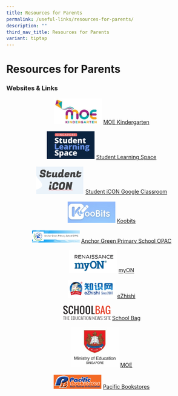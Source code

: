```yaml
---
title: Resources for Parents
permalink: /useful-links/resources-for-parents/
description: ""
third_nav_title: Resources for Parents
variant: tiptap
---
```

Resources for Parents
=====================

### Websites &amp; Links
<center>
<img src="/images/Resources/Logo/MOE%20Kindergarten.jpg" style="width:25%">
<a target="_blank" href="https://www.moe.gov.sg/preschool/moe-kindergarten">MOE Kindergarten</a>
<br><br>
<img src="/images/Resources/Logo/SLS_new.png" style="width:25%">
<a target="_blank" href="https://learning.moe.edu.sg/login">Student Learning Space</a>
<br><br>
<img src="/images/Resources/Logo/Student%20Icon.png" style="width:25%">
<a target="_blank" href="https://workspace.google.com/dashboard">Student iCON Google Classroom</a>
<br><br>
<img src="/images/Resources/Logo/Koobits.jpg" style="width:25%">
<a target="_blank" href="https://www.koobits.com">Koobits</a>
<br><br>
<img src="/images/Resources/Logo/AGPS_OPAC.jpg" style="width:25%">
<a target="_blank" href="https://schoolibrary.moe.edu.sg/anchorgreenpri/cgi-bin/spydus.exe/MSGTRN/WPAC/HOME">Anchor Green Primary School OPAC</a>
<br><br>
<img src="/images/Resources/Logo/myON.jpg" style="width:25%">
<a target="_blank" href="https://myon.sg">myON</a>
<br><br>
<img src="/images/Resources/Logo/eZhishi.jpg" style="width:25%">
<a target="_blank" href="https://www.ezhishi.net">eZhishi</a>
<br><br>
<img src="/images/Resources/Logo/SchoolBag.png" style="width:25%">
<a target="_blank" href="https://www.schoolbag.edu.sg/">School Bag</a>
<br><br>
<img src="/images/Resources/Logo/MOE.jpg" style="width:25%">
<a target="_blank" href="https://www.moe.gov.sg/">MOE</a>
<br><br>
<img src="/images/Resources/Logo/Pacific%20Bookstore.jpg" style="width:25%">
<a target="_blank" href="https://www.pacificbookstores.com/">Pacific Bookstores</a>
	</center>